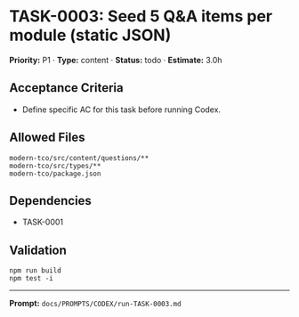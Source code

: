 # TASK-0003: Seed 5 Q&A items per module (static JSON)
**Priority:** P1 · **Type:** content · **Status:** todo · **Estimate:** 3.0h

## Acceptance Criteria
- Define specific AC for this task before running Codex.

## Allowed Files
```
modern-tco/src/content/questions/**
modern-tco/src/types/**
modern-tco/package.json
```

## Dependencies
- TASK-0001

## Validation
```
npm run build
npm test -i
```

---
**Prompt:** `docs/PROMPTS/CODEX/run-TASK-0003.md`
